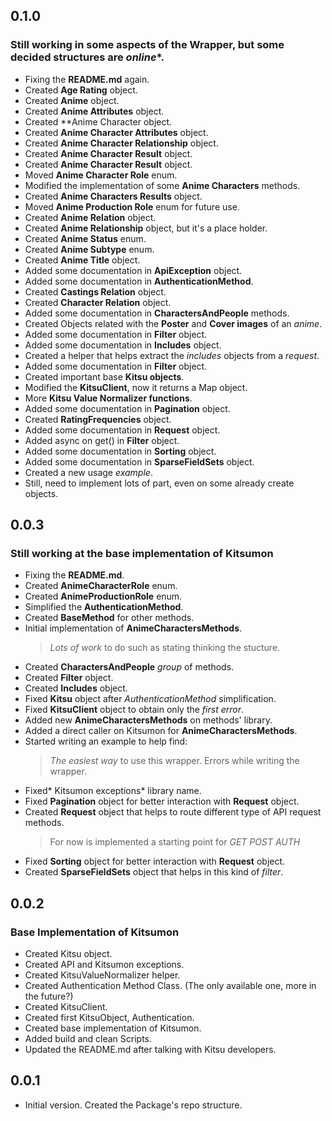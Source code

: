## 0.1.0
### Still working in some aspects of the Wrapper, but some decided structures are *online**.

- Fixing the **README.md** again.
- Created **Age Rating** object.
- Created **Anime** object.
- Created **Anime Attributes** object.
- Created **Anime Character object.
- Created **Anime Character Attributes** object.
- Created **Anime Character Relationship** object.
- Created **Anime Character Result** object.
- Created **Anime Character Result** object.
- Moved **Anime Character Role** enum.
- Modified the implementation of some **Anime Characters** methods.
- Created **Anime Characters Results** object.
- Moved **Anime Production Role** enum for future use.
- Created **Anime Relation** object.
- Created **Anime Relationship** object, but it's a place holder.
- Created **Anime Status** enum.
- Created **Anime Subtype** enum.
- Created **Anime Title** object.
- Added some documentation in **ApiException** object.
- Added some documentation in **AuthenticationMethod**.
- Created **Castings Relation** object.
- Created **Character Relation** object.
- Added some documentation in **CharactersAndPeople** methods.
- Created Objects related with the **Poster** and **Cover images** of an *anime*.
- Added some documentation in **Filter** object.
- Added some documentation in **Includes** object.
- Created a helper that helps extract the *includes* objects from a *request*.
- Added some documentation in **Filter** object.
- Created important base **Kitsu objects**.
- Modified the **KitsuClient**, now it returns a Map object.
- More **Kitsu Value Normalizer functions**.
- Added some documentation in **Pagination** object.
- Created **RatingFrequencies** object.
- Added some documentation in **Request** object.
- Added async on get() in **Filter** object.
- Added some documentation in **Sorting** object.
- Added some documentation in **SparseFieldSets** object.
- Created a new usage *example*.
- Still, need to implement lots of part, even on some already create objects.

## 0.0.3
### Still working at the base implementation of Kitsumon

- Fixing the **README.md**.
- Created **AnimeCharacterRole** enum.
- Created **AnimeProductionRole** enum.
- Simplified the **AuthenticationMethod**.
- Created **BaseMethod** for other methods.
- Initial implementation of **AnimeCharactersMethods**.
    > *Lots of work* to do such as stating thinking the stucture.
- Created **CharactersAndPeople** *group* of methods.
- Created **Filter** object.
- Created **Includes** object.
- Fixed **Kitsu** object after *AuthenticationMethod* simplification.
- Fixed **KitsuClient** object to obtain only the *first error*.
- Added new **AnimeCharactersMethods** on methods' library.
- Added a direct caller on Kitsumon for **AnimeCharactersMethods**.
- Started writing an example to help find:
    > *The easiest way* to use this wrapper.
    > Errors while writing the wrapper.
- Fixed* Kitsumon exceptions* library name.
- Fixed **Pagination** object for better interaction with **Request** object.
- Created **Request** object that helps to route different type of API request methods.
    > For now is implemented a starting point for *GET* *POST* *AUTH*
- Fixed **Sorting** object for better interaction with **Request** object.
- Created **SparseFieldSets** object that helps in this kind of *filter*.

## 0.0.2
### Base Implementation of Kitsumon

- Created Kitsu object.
- Created API and Kitsumon exceptions.
- Created KitsuValueNormalizer helper.
- Created Authentication Method Class. (The only available one, more in the future?)
- Created KitsuClient.
- Created first KitsuObject, Authentication.
- Created base implementation of Kitsumon.
- Added build and clean Scripts.
- Updated the README.md after talking with Kitsu developers.

## 0.0.1

- Initial version. Created the Package's repo structure.